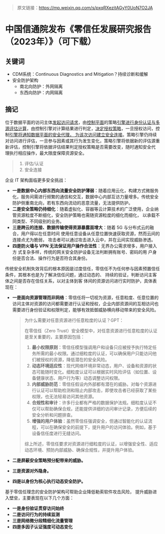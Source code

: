 > 原文链接：https://mp.weixin.qq.com/s/pxqRXezitAGyY0UoN7O2JA

# 中国信通院发布《零信任发展研究报告（2023年）》（可下载）

## 关键词

- CDM系统：Continuous Diagnostics and Mitigation？持续诊断和缓解
- 安全防护架构
  - 南北向防护：外网隔离
  - 东西向防护：内网隔离



## 摘记

位于数据平面的访问主体<u>发起访问请求</u>，由<u>控制平面</u>的策略<u>引擎进行身份认证与多源评估计算</u>，由控制引擎对计算结果进行判定，<u>决定授权策略</u>，一旦授权访问，控制<u>引擎将通知数据平面的安全代理， 为该次访问建立安全连接</u>。策略引擎仍持续对访问进行评估，一旦参与因素或其行为发生变化，策略引擎将依据新的评估源重新评估，控制引擎将依据评估结果判定授权策略是否需要改变，随时通知安全代 理执行相应操作，最大限度保障资源安全。

> 1. 评估/认证
> 2. 安全连接

企业 IT 架构面临更多安全挑战：

- **一是数据中心内部东西向流量安全防护薄弱**：随着应用云化，构建方式微服务化，服务间需进行频繁的通信和交互，数据中心内部互访力量增多。传统安全防护侧重南北向，若有东西向流动的恶意流量，无法提供防护。
- **二是安全策略仍待细化**：随着虚拟化、容器等云计算技术的广泛使用，企业纳 管资源粒度不断细化，安全防护策略也需随资源粒度的细化而细化， 以承载不同类型、不同级别的业务。
- **三是跨云的连接、数据传输使得资源暴露面增大**：随着 5G 与分布式云的融合，用户得以在任意时间 使用任意设备从任意位置快速获取资源，然而云间的连接点尤为脆弱， 攻击者可以通过攻击进入云中，并在云间实现威胁渗透。
- **四是防火墙与 VPN 无法保证用户操作合法性**：无界办公需求增多，用户接入方 式复杂多样，传统的网关安全防护设备无法判断拥有账号、密码的用 户身份是否合法、操作行为是否符合其身份。

传统安全机制失效背后的根本原因是过度信任，零信任不为任何参与因素预置信任条件，其根本也是为了解决信任问题，通过动态的、 持续的验证，判断访问主客体之间是否存在信任关系，以对主体到客 体间的资源访问进行实时防护，具体表现在：

- **一是面向资源管理而非网络**：零信任将一切视为资源，任意粒度、任意位置的访问主体对资源的访问都需要进行认证和授权，企业内部资源间的互相访问也需要进行身份验证和权限判定，能够有效抵御威胁横向移动带来的安全风险。

  > 为什么需要对任意资源进行任意粒度的认证？GPT：
  >
  > 在零信任（Zero Trust）安全模型中，对任意资源进行任意粒度的认证是至关重要的，主要原因包括：
  >
  > 1. **最小权限原则**：零信任模型强调用户和设备只应被授予执行特定任务所需的最小权限。通过细粒度的认证，可以确保用户只能访问他们被授权的资源，降低潜在的安全风险。
  > 2. **动态环境适应性**：现代网络环境非常动态，用户、设备和资源的状态可能随时变化。细粒度认证可以根据实时风险评估（如位置、设备健康状态、用户行为等）动态调整访问权限。
  > 3. **内部威胁防范**：零信任假设内外部都有潜在的威胁。对每个资源进行认证可以帮助检测和阻止内部攻击，即使攻击者已经获取了某些权限，也无法轻易访问其他资源。
  > 4. **合规性和审计**：许多行业都有严格的数据保护法规。细粒度认证不仅可以帮助确保合规，还能提供详细的访问审计记录，方便后续的安全分析和问题排查。
  > 5. **增强的用户体验**：虽然零信任强调安全，但通过智能化的认证流程，可以在确保安全的前提下，提升用户的访问体验。例如，基于设备信任度进行无缝访问。
  >
  > 综上所述，零信任要求对资源进行细粒度的认证，以增强安全性、适应动态环境、预防内部威胁、确保合规性，并提升用户体验。

- **二是屏蔽安全策略预分配带来的威胁。**

- **三是资源对外隐身。**

- **四是以身份为核心执行动态安全防护。**



基于零信任理念的安全防护架构可帮助企业降低勒索软件攻击风险， 提升威胁进入壁垒，主要表现在以下几个方面：

- **一是身份验证贯穿访问始终**
- **二是访问行为的持续监测**
- **三是网络微分段精细化流量管理**
- **四是多因子认证强度可动态变化**